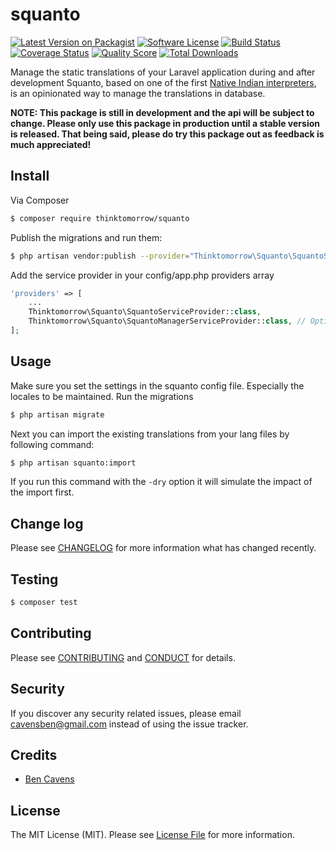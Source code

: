 # squanto

[![Latest Version on Packagist][ico-version]][link-packagist]
[![Software License][ico-license]](LICENSE.md)
[![Build Status][ico-travis]][link-travis]
[![Coverage Status][ico-scrutinizer]][link-scrutinizer]
[![Quality Score][ico-code-quality]][link-code-quality]
[![Total Downloads][ico-downloads]][link-downloads]

Manage the static translations of your Laravel application during and after development
Squanto, based on one of the first [Native Indian interpreters](https://nl.wikipedia.org/wiki/Squanto), is an opinionated way to manage the translations in database.

**NOTE: This package is still in development and the api will be subject to change. Please only use this package in production until a stable version is released. That being said, please do try this package out as feedback is much appreciated!**

## Install

Via Composer
``` bash
$ composer require thinktomorrow/squanto
```


Publish the migrations and run them:
``` bash
$ php artisan vendor:publish --provider="Thinktomorrow\Squanto\SquantoServiceProvider"
```

Add the service provider in your config/app.php providers array
``` php
'providers' => [
    ...
    Thinktomorrow\Squanto\SquantoServiceProvider::class,
    Thinktomorrow\Squanto\SquantoManagerServiceProvider::class, // Optionally add the UI manager
];
```

## Usage

Make sure you set the settings in the squanto config file. Especially the locales to be maintained.
Run the migrations
``` bash
$ php artisan migrate
```

Next you can import the existing translations from your lang files by following command:
``` bash
$ php artisan squanto:import
```
If you run this command with the `-dry` option it will simulate the impact of the import first.

## Change log

Please see [CHANGELOG](CHANGELOG.md) for more information what has changed recently.

## Testing

``` bash
$ composer test
```

## Contributing

Please see [CONTRIBUTING](CONTRIBUTING.md) and [CONDUCT](CONDUCT.md) for details.

## Security

If you discover any security related issues, please email cavensben@gmail.com instead of using the issue tracker.

## Credits

- [Ben Cavens][link-author]

## License

The MIT License (MIT). Please see [License File](LICENSE.md) for more information.

[ico-version]: https://img.shields.io/packagist/v/thinktomorrow/squanto.svg?style=flat-square
[ico-license]: https://img.shields.io/badge/license-MIT-brightgreen.svg?style=flat-square
[ico-travis]: https://img.shields.io/travis/thinktomorrow/squanto/master.svg?style=flat-square
[ico-scrutinizer]: https://img.shields.io/scrutinizer/coverage/g/thinktomorrow/squanto.svg?style=flat-square
[ico-code-quality]: https://img.shields.io/scrutinizer/g/thinktomorrow/squanto.svg?style=flat-square
[ico-downloads]: https://img.shields.io/packagist/dt/thinktomorrow/squanto.svg?style=flat-square

[link-packagist]: https://packagist.org/packages/thinktomorrow/squanto
[link-travis]: https://travis-ci.org/thinktomorrow/squanto
[link-scrutinizer]: https://scrutinizer-ci.com/g/thinktomorrow/squanto/code-structure
[link-code-quality]: https://scrutinizer-ci.com/g/thinktomorrow/squanto
[link-downloads]: https://packagist.org/packages/thinktomorrow/squanto
[link-author]: https://github.com/bencavens
[link-contributors]: ../../contributors
